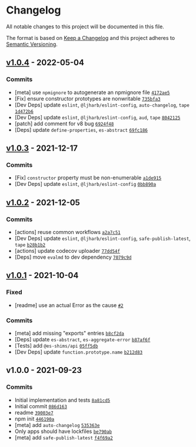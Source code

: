 # Changelog

All notable changes to this project will be documented in this file.

The format is based on [Keep a Changelog](https://keepachangelog.com/en/1.0.0/)
and this project adheres to [Semantic Versioning](https://semver.org/spec/v2.0.0.html).

## [v1.0.4](https://github.com/es-shims/error-cause/compare/v1.0.3...v1.0.4) - 2022-05-04

### Commits

- [meta] use `npmignore` to autogenerate an npmignore file [`4172ae5`](https://github.com/es-shims/error-cause/commit/4172ae5400db22cb14d227a317073f4c052dd6a6)
- [Fix] ensure constructor prototypes are nonwritable [`735bfa3`](https://github.com/es-shims/error-cause/commit/735bfa3a493bc14783755f742c5501eff7b8b5e4)
- [Dev Deps] update `eslint`, `@ljharb/eslint-config`, `auto-changelog`, `tape` [`1d472b6`](https://github.com/es-shims/error-cause/commit/1d472b657ac83621d57860ed699ed9ebec68fcea)
- [Dev Deps] update `eslint`, `@ljharb/eslint-config`, `aud`, `tape` [`8042125`](https://github.com/es-shims/error-cause/commit/8042125497714ec5087e0ec35ada2bb810320ede)
- [patch] add comment for v8 bug [`6924f48`](https://github.com/es-shims/error-cause/commit/6924f485637d9d535e19e7bf36f9e3d9e189d5af)
- [Deps] update `define-properties`, `es-abstract` [`69fc186`](https://github.com/es-shims/error-cause/commit/69fc1861856fe2d02336d64e882f8b0e4c259296)

## [v1.0.3](https://github.com/es-shims/error-cause/compare/v1.0.2...v1.0.3) - 2021-12-17

### Commits

- [Fix] `constructor` property must be non-enumerable [`a1de915`](https://github.com/es-shims/error-cause/commit/a1de9150adf8efbda01468122297fc6098d88a04)
- [Dev Deps] update `eslint`, `@ljharb/eslint-config` [`0bb890a`](https://github.com/es-shims/error-cause/commit/0bb890a363e27ad165da77901689c74d44521908)

## [v1.0.2](https://github.com/es-shims/error-cause/compare/v1.0.1...v1.0.2) - 2021-12-05

### Commits

- [actions] reuse common workflows [`a2a7c51`](https://github.com/es-shims/error-cause/commit/a2a7c511de2d38328798301199f1ec993665feb1)
- [Dev Deps] update `eslint`, `@ljharb/eslint-config`, `safe-publish-latest`, `tape` [`b28b1b2`](https://github.com/es-shims/error-cause/commit/b28b1b2960f15e234bbfaabfffeaa509b0ff47b7)
- [actions] update codecov uploader [`77dd54f`](https://github.com/es-shims/error-cause/commit/77dd54f71f220fd65bcc8f7708de3e96248451d6)
- [Deps] move `evalmd` to dev dependency [`7079c9d`](https://github.com/es-shims/error-cause/commit/7079c9d4556f307dc707dfa08118bfc8f96484ed)

## [v1.0.1](https://github.com/es-shims/error-cause/compare/v1.0.0...v1.0.1) - 2021-10-04

### Fixed

- [readme] use an actual Error as the cause [`#2`](https://github.com/es-shims/error-cause/issues/2)

### Commits

- [meta] add missing "exports" entries [`b8cf2da`](https://github.com/es-shims/error-cause/commit/b8cf2da2ddc435524eff45aa32ad1dd76d03dc2e)
- [Deps] update `es-abstract`, `es-aggregate-error` [`b87af6f`](https://github.com/es-shims/error-cause/commit/b87af6f2a7616dc06ec4f8c9ad6b27710d04b7f2)
- [Tests] add `@es-shims/api` [`05ff5db`](https://github.com/es-shims/error-cause/commit/05ff5db398b4771ec8681613e5d94a841c758d53)
- [Dev Deps] update `function.prototype.name` [`b212d83`](https://github.com/es-shims/error-cause/commit/b212d83895d98f4185679d6f181aef94d65dc543)

## v1.0.0 - 2021-09-23

### Commits

- Initial implementation and tests [`8a81cd5`](https://github.com/es-shims/error-cause/commit/8a81cd5fc6de00cd39c06959f831dada8ce15146)
- Initial commit [`086d163`](https://github.com/es-shims/error-cause/commit/086d163a8c42858499ad42c4ca5bb9203bed8b68)
- readme [`39003e7`](https://github.com/es-shims/error-cause/commit/39003e736fe7ae57a3287833262626926a969d61)
- npm init [`446190a`](https://github.com/es-shims/error-cause/commit/446190a1e9ccb485ac69ef15b71c2c9dc14b62c9)
- [meta] add `auto-changelog` [`535363e`](https://github.com/es-shims/error-cause/commit/535363e463ddf8dfc823d63c3e63288780e1e2f2)
- Only apps should have lockfiles [`be790ab`](https://github.com/es-shims/error-cause/commit/be790abc5b78c21014ab6ecf4412cd4da242f1f0)
- [meta] add `safe-publish-latest` [`f4f69a2`](https://github.com/es-shims/error-cause/commit/f4f69a2e6de3ae820ad8aa20abb3e63697c4a382)

